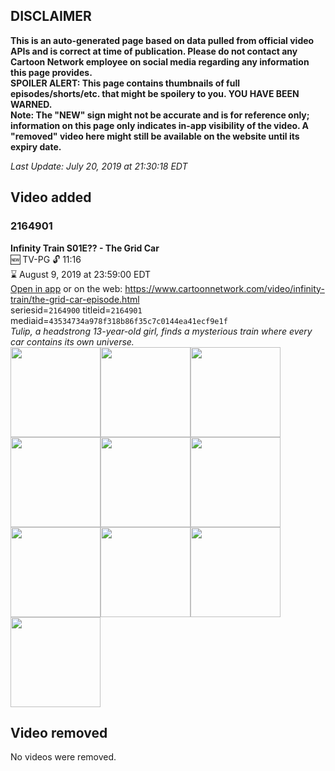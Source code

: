 ## DISCLAIMER
**This is an auto-generated page based on data pulled from official video APIs and is correct at time of publication. Please do not contact any Cartoon Network employee on social media regarding any information this page provides.**  
**SPOILER ALERT: This page contains thumbnails of full episodes/shorts/etc. that might be spoilery to you. YOU HAVE BEEN WARNED.**  
**Note: The "NEW" sign might not be accurate and is for reference only; information on this page only indicates in-app visibility of the video. A "removed" video here might still be available on the website until its expiry date.**  

_Last Update: July 20, 2019 at 21:30:18 EDT_
## Video added
### 2164901
**Infinity Train S01E?? - The Grid Car**  
🆕 TV-PG 🔓 11:16  
⌛ August 9, 2019 at 23:59:00 EDT  
[Open in app](https://tinyurl.com/y3vsvb7a) or on the web: https://www.cartoonnetwork.com/video/infinity-train/the-grid-car-episode.html  
seriesid=`2164900` titleid=`2164901` mediaid=`43534734a978f318b86f35c7c0144ea41ecf9e1f`  
_Tulip, a headstrong 13-year-old girl, finds a mysterious train where every car contains its own universe._  
<a href="https://s3.amazonaws.com/cartoonorchestrator/2164901_001_1280x720.jpg"><img src="https://s3.amazonaws.com/cartoonorchestrator/2164901_001_640x360.jpg" height="144px" /></a><a href="https://s3.amazonaws.com/cartoonorchestrator/2164901_002_1280x720.jpg"><img src="https://s3.amazonaws.com/cartoonorchestrator/2164901_002_640x360.jpg" height="144px" /></a><a href="https://s3.amazonaws.com/cartoonorchestrator/2164901_003_1280x720.jpg"><img src="https://s3.amazonaws.com/cartoonorchestrator/2164901_003_640x360.jpg" height="144px" /></a><a href="https://s3.amazonaws.com/cartoonorchestrator/2164901_004_1280x720.jpg"><img src="https://s3.amazonaws.com/cartoonorchestrator/2164901_004_640x360.jpg" height="144px" /></a><a href="https://s3.amazonaws.com/cartoonorchestrator/2164901_005_1280x720.jpg"><img src="https://s3.amazonaws.com/cartoonorchestrator/2164901_005_640x360.jpg" height="144px" /></a><a href="https://s3.amazonaws.com/cartoonorchestrator/2164901_006_1280x720.jpg"><img src="https://s3.amazonaws.com/cartoonorchestrator/2164901_006_640x360.jpg" height="144px" /></a><a href="https://s3.amazonaws.com/cartoonorchestrator/2164901_007_1280x720.jpg"><img src="https://s3.amazonaws.com/cartoonorchestrator/2164901_007_640x360.jpg" height="144px" /></a><a href="https://s3.amazonaws.com/cartoonorchestrator/2164901_008_1280x720.jpg"><img src="https://s3.amazonaws.com/cartoonorchestrator/2164901_008_640x360.jpg" height="144px" /></a><a href="https://s3.amazonaws.com/cartoonorchestrator/2164901_009_1280x720.jpg"><img src="https://s3.amazonaws.com/cartoonorchestrator/2164901_009_640x360.jpg" height="144px" /></a><a href="https://s3.amazonaws.com/cartoonorchestrator/2164901_010_1280x720.jpg"><img src="https://s3.amazonaws.com/cartoonorchestrator/2164901_010_640x360.jpg" height="144px" /></a>
## Video removed
No videos were removed.

